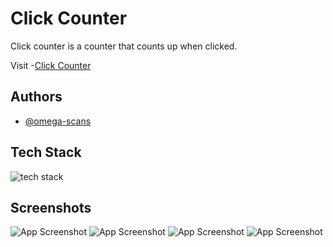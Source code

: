 
# Click Counter

Click counter is a counter that counts up when clicked. 

Visit
-[Click Counter](https://omega-scans.github.io/click-counter/)



## Authors

- [@omega-scans](https://www.github.com/omega-scans)


## Tech Stack

![tech stack](https://p92.com/binaries/content/gallery/p92website/technologies/htmlcssjs-details.png)




## Screenshots

![App Screenshot](https://omega-scans.github.io/click-counter/ss/omega-scans.github.io_click-counter_(Samsung%20Galaxy%20S20%20Ultra)%20(13).png)
![App Screenshot](https://omega-scans.github.io/click-counter/ss/omega-scans.github.io_click-counter_(Samsung%20Galaxy%20S20%20Ultra)%20(1).png)
![App Screenshot](https://omega-scans.github.io/click-counter/ss/omega-scans.github.io_click-counter_(Samsung%20Galaxy%20S20%20Ultra)%20(4).png)
![App Screenshot](https://omega-scans.github.io/click-counter/ss/omega-scans.github.io_click-counter_(Samsung%20Galaxy%20S20%20Ultra)%20(6).png)


